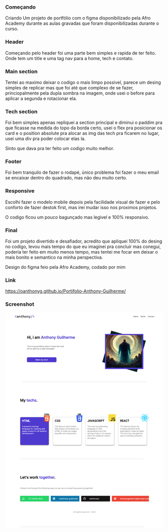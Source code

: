 ### Começando ###

Criando Um projeto de portfólio com o figma disponibilizado pela Afro Academy durante as aulas gravadas que foram disponibilizadas durante o curso.

### Header ###
Começando pelo header foi uma parte bem simples e rapida de ter feito. Onde tem um title e uma tag nav para  a home, tech e contato.

### Main section ###
Tentei ao maximo deixar o codigo o mais limpo possivel, parece um desing simples de replicar mas que foi até que complexo de se fazer, princiopalmente pela dupla sombra na imagem, onde usei o before para aplicar a segunda e rotacionar ela.


### Tech section ###

Foi bem simples apenas repliquei a section principal e diminui o paddim pra que ficasse na medida do topo da borda certo, usei o flex pra posicionar os card e o position absolute pra alocar as img das tech pra ficarem no lugar, usei uma div pra poder colocar elas la.

Sinto que dava pra ter feito um codigo muito melhor.


### Footer ###

Foi bem tranquilo de fazer o rodapé, único problema foi fazer o meu email se encaixar dentro do quadrado, mas não deu muito certo.



### Responsive ###

Escolhi fazer o modelo mobile depois pela facilidade visual de fazer e pelo conforto de fazer destok first, mas irei mudar isso nos proximos projetos.

O codigo ficou um pouco bagunçado mas legivel e 100% responsivo.


### Final ###

Foi um projeto divertido e desafiador, acredito que apliquei 100% do desing no codigo, levou mais tempo do que eu imaginei pra concluir mas conegui, poderia ter feito em muito menos tempo, mas tentei me focar em deixar o mais bonito e semantico na minha perspectiva.

Design do figma feio pela Afro Academy, codado por mim

### Link ###

https://oanthonyg.github.io/Portifolio-Anthony-Guilherme/

### Screenshot ###

![](./FireShot%20Capture%20-%20Anthony%20Guilherme.png)
